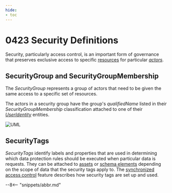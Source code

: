 ```yaml
---
hide:
- toc
---
```


<!-- SPDX-License-Identifier: CC-BY-4.0 -->
<!-- Copyright Contributors to the ODPi Egeria project. -->

# 0423 Security Definitions

Security, particularly access control, is an important form of governance that preserves exclusive access to specific [resources](./concepts/resource) for particular *[actors](./types/1/0110-Actors)*.

## SecurityGroup and SecurityGroupMembership

The *SecurityGroup* represents a group of actors that need to be given the same access to a specific set of resources.

The actors in a security group have the group's *qualifiedName* listed in their *SecurityGroupMembership* classification attached to one of their *[UserIdentity](./types/1/0110-Actors)* entities.


![UML](0423-Security-Definitions.svg)

## SecurityTags

*SecurityTags* identify labels and properties that are used in determining which data protection rules should be executed when particular data is requests.  They can be attached to [assets](./types/0/0010-Base_Model) or [schema elements](./types/5/0501-Schema-Elements) depending on the scope of data that the security tags apply to. The [synchronized access control](./features/synchronized-access-control) feature describes how security tags are set up and used.

--8<-- "snippets/abbr.md"
